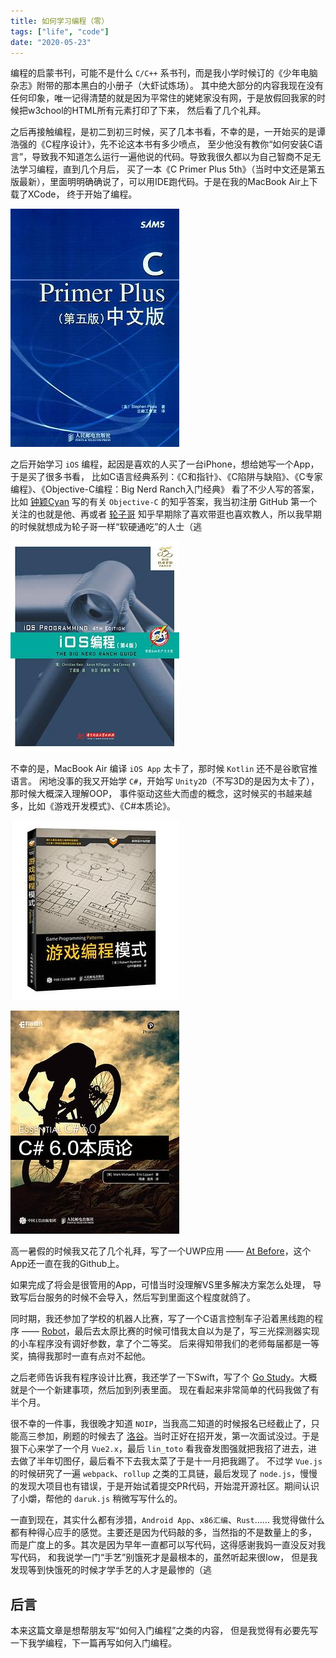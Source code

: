 ```yaml
---
title: 如何学习编程（零）
tags: ["life", "code"]
date: "2020-05-23"
---
```


编程的启蒙书刊，可能不是什么 `C/C++` 系书刊，而是我小学时候订的《少年电脑杂志》附带的那本黑白的小册子（大虾试炼场）。
其中绝大部分的内容我现在没有任何印象，唯一记得清楚的就是因为平常住的姥姥家没有网，于是放假回我家的时候把w3chool的HTML所有元素打印了下来，
然后看了几个礼拜。

之后再接触编程，是初二到初三时候，买了几本书看，不幸的是，一开始买的是谭浩强的《C程序设计》，先不论这本书有多少喷点，
至少他没有教你“如何安装C语言”，导致我不知道怎么运行一遍他说的代码。导致我很久都以为自己智商不足无法学习编程，直到几个月后，
买了一本《C Primer Plus 5th》（当时中文还是第五版最新），里面明明确确说了，可以用IDE跑代码。于是在我的MacBook Air上下载了XCode，
终于开始了编程。

![C Primer Plus](c-primer-plus.jpg)

之后开始学习 `iOS` 编程，起因是喜欢的人买了一台iPhone，想给她写一个App，于是买了很多书看，
比如C语言经典系列：《C和指针》、《C陷阱与缺陷》、《C专家编程》、《Objective-C编程：Big Nerd Ranch入门经典》
看了不少人写的答案，
比如 [钟颖Cyan](https://github.com/cyanzhong) 写的有关 `Objective-C` 的知乎答案，我当初注册 GitHub 第一个关注的也就是他、再或者 [轮子哥](https://github.com/vczh) 知乎早期除了喜欢带逛也喜欢教人，所以我早期的时候就想成为轮子哥一样“软硬通吃”的人士（逃

![iOS 编程](ios-programming.jpg)

不幸的是，MacBook Air 编译 `iOS App` 太卡了，那时候 `Kotlin` 还不是谷歌官推语言。
闲地没事的我又开始学 `C#`，开始写 `Unity2D`（不写3D的是因为太卡了），那时候大概深入理解OOP，
事件驱动这些大而虚的概念，这时候买的书越来越多，比如《游戏开发模式》、《C#本质论》。

![游戏编程模式](game-programming-pattern.jpg)

![C#本质论](essential-cs.jpg)

高一暑假的时候我又花了几个礼拜，写了一个UWP应用 —— [At Before](https://github.com/Himself65/At-Before)，这个App还一直在我的Github上。

如果完成了将会是很管用的App，可惜当时没理解VS里多解决方案怎么处理，
导致写后台服务的时候不会导入，然后写到里面这个程度就鸽了。

同时期，我还参加了学校的机器人比赛，写了一个C语言控制车子沿着黑线跑的程序 —— [Robot](https://github.com/Himself65/Robot)，最后去太原比赛的时候可惜我太自以为是了，写三光探测器实现的小车程序没有调好参数，拿了个二等奖。
后来得知带我们的老师每届都是一等奖，搞得我那时一直有点对不起他。

之后老师告诉我有程序设计比赛，我还学了一下Swift，写了个 [Go Study](https://github.com/Himself65/Go-Study)。大概就是个一个新建事项，然后加到列表里面。
现在看起来非常简单的代码我做了有半个月。

很不幸的一件事，我很晚才知道 `NOIP`，当我高二知道的时候报名已经截止了，只能高三参加，刷题的时候去了 [洛谷](https://www.luogu.com.cn/)。当时正好在招开发，第一次面试没过。于是狠下心来学了一个月 `Vue2.x`，最后 `lin_toto` 看我奋发图强就把我招了进去，进去做了半年切图仔，最后看不下去我太菜了于是十一月把我踢了。
不过学 `Vue.js` 的时候研究了一遍 `webpack`、`rollup` 之类的工具链，最后发现了 `node.js`，慢慢的发现大项目也有错误，于是开始试着提交PR代码，开始混开源社区。期间认识了小爝，帮他的 `daruk.js` 稍微写写什么的。

一直到现在，其实什么都有涉猎，`Android App`、`x86汇编`、`Rust`……
我觉得做什么都有种得心应手的感觉。主要还是因为代码敲的多，当然指的不是数量上的多，
而是广度上的多。其次是因为早年一直都可以写代码，这得感谢我妈一直没反对我写代码，
和我说学一门“手艺”别饿死才是最根本的，虽然听起来很low，
但是我发现等到快饿死的时候才学手艺的人才是最惨的（逃

## 后言

本来这篇文章是想帮朋友写“如何入门编程”之类的内容，
但是我觉得有必要先写一下我学编程，下一篇再写如何入门编程。
